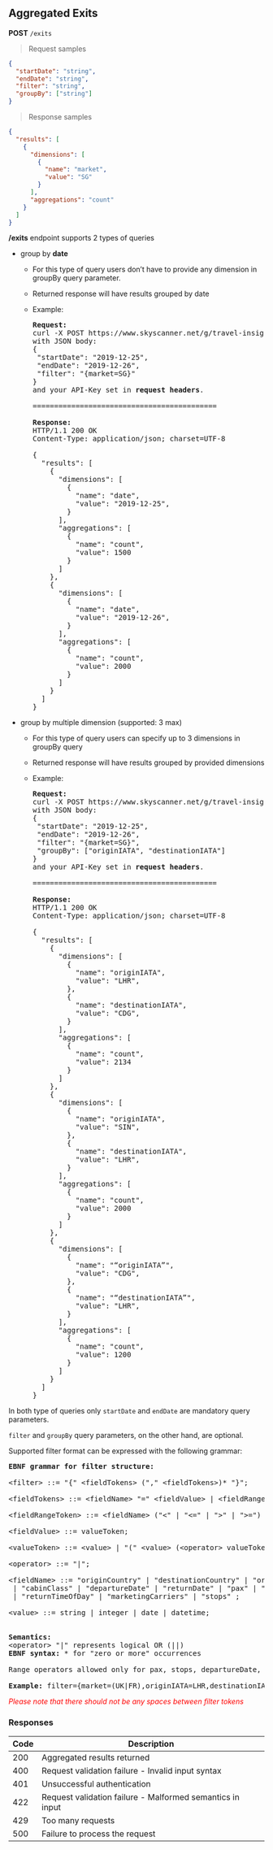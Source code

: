 ## Aggregated Exits

**POST** `/exits`

> Request samples

```json
{
  "startDate": "string",
  "endDate": "string",
  "filter": "string",
  "groupBy": ["string"]
}
```

> Response samples

```json
{
  "results": [
    {
      "dimensions": [
        {
          "name": "market",
          "value": "SG"
        }
      ],
      "aggregations": "count"
    }
  ]
}
```

**/exits** endpoint supports 2 types of queries

- group by **date**
  
  -	For this type of query users don’t have to provide any dimension in groupBy query parameter.
  
  - Returned response will have results grouped by date
  
  - Example: 

    <pre class="center-column-bullet"><strong>Request:</strong><br />curl -X POST https://www.skyscanner.net/g/travel-insight-api/api/aggregation/exits<br />with JSON body:<br />{<br /> "startDate": "2019-12-25",<br /> "endDate": "2019-12-26",<br /> "filter": "{market=SG}"<br />}<br />and your API-Key set in <strong>request headers</strong>.<br /><br />===========================================<br /><br /><strong>Response:<br /></strong>HTTP/1.1 200 OK<strong><br /></strong>Content-Type: application/json; charset=UTF-8<br /><br />{<br />  "results": [<br />    {<br />      "dimensions": [<br />        {<br />          "name": "date",<br />          "value": "2019-12-25",<br />        }<br />      ],<br />      "aggregations": [<br />        {<br />          "name": "count",<br />          "value": 1500<br />        }<br />      ]<br />    },<br />    {<br />      "dimensions": [<br />        {<br />          "name": "date",<br />          "value": "2019-12-26",<br />        }<br />      ],<br />      "aggregations": [<br />        {<br />          "name": "count",<br />          "value": 2000<br />        }<br />      ]<br />    }<br />  ]<br />}</pre>
  
- group by multiple dimension (supported: 3 max)
  
  -	For this type of query users can specify up to 3 dimensions in groupBy query
  
  - Returned response will have results grouped by provided dimensions
  
  - Example: 

    <pre class="center-column-bullet"><strong>Request:</strong><br />curl -X POST https://www.skyscanner.net/g/travel-insight-api/api/aggregation/exits<br />with JSON body:<br />{<br /> "startDate": "2019-12-25",<br /> "endDate": "2019-12-26",<br /> "filter": "{market=SG}",<br /> "groupBy": ["<span>originIATA</span>", "<span>destinationIATA</span>"]<br />}<br />and your API-Key set in <strong>request headers</strong>.<br /><br />===========================================<br /><br /><strong>Response:<br /></strong>HTTP/1.1 200 OK<strong><br /></strong>Content-Type: application/json; charset=UTF-8<br /><br />{<br />  "results": [<br />    {<br />      "dimensions": [<br />        {<br />          "name": "<span>originIATA</span>",<br />          "value": "LHR",<br />        },<br />        {<br />          "name": "<span>destinationIATA</span>",<br />          "value": "CDG",<br />        }<br />      ],<br />      "aggregations": [<br />        {<br />          "name": "count",<br />          "value": 2134<br />        }<br />      ]<br />    },<br />    {<br />      "dimensions": [<br />        {<br />          "name": "originIATA",<br />          "value": "SIN",<br />        },<br />        {<br />          "name": "destinationIATA",<br />          "value": "LHR",<br />        }<br />      ],<br />      "aggregations": [<br />        {<br />          "name": "count",<br />          "value": 2000<br />        }<br />      ]<br />    },<br />    {<br />      "dimensions": [<br />        {<br />          "name": "&ldquo;originIATA&rdquo;",<br />          "value": "CDG",<br />        },<br />        {<br />          "name": "&ldquo;destinationIATA&rdquo;",<br />          "value": "LHR",<br />        }<br />      ],<br />      "aggregations": [<br />        {<br />          "name": "count",<br />          "value": 1200<br />        }<br />      ]<br />    }<br />  ]<br />}</pre>

In both type of queries only `startDate` and `endDate` are mandatory query parameters.

`filter` and `groupBy` query parameters, on the other hand, are optional.

Supported filter format can be expressed with the following grammar:

<pre class="center-column"><strong>EBNF grammar for filter structure:</strong><br /><br />&lt;filter&gt; ::= "{" &lt;fieldTokens&gt; ("," &lt;fieldTokens&gt;)* "}";<br /><br />&lt;fieldTokens&gt; ::= &lt;fieldName&gt; "=" &lt;fieldValue&gt; | &lt;fieldRangeToken&gt;;<br /><br />&lt;fieldRangeToken&gt; ::= &lt;fieldName&gt; ("<" | "<=" | ">" | ">=") &lt;value&gt;;<br /><br />&lt;fieldValue&gt; ::= valueToken;<br /><br />&lt;valueToken&gt; ::= &lt;value&gt; | "(" &lt;value&gt; (&lt;operator&gt; valueToken)* ")"<br /><br />&lt;operator&gt; ::= "|";<br /><br />&lt;fieldName&gt; ::= "originCountry" | "<span>destinationCountry</span>" | "<span>originIATA</span>" | "<span>destinationIATA</span>" | "<span>market</span>" <br /> | "<span>cabinClass</span>" | "<span>departureDate</span>" | "<span>returnDate</span>" | "<span>pax</span>" | "<span>route</span>" | "<span>kind</span>" |  "<span>departureTimeOfDay"<br /></span> | "<span>returnTimeOfDay" | "marketingCarriers" | "stops" </span>;<br /><br />&lt;value&gt; ::= string | integer | date | datetime;<br /><br /><br /><strong>Semantics:<br /></strong>&lt;operator&gt; "|" represents logical OR (||)<strong><br />EBNF syntax:</strong> * for "zero or more" occurrences<br /><br />Range operators allowed only for pax, stops, departureDate, returnDate<br /><br /><strong>Example:</strong> filter={market=(UK|FR),<span>originIATA</span>=LHR,<span>destinationIATA</span>=(CDG|ORY),<span>pax</span>>1,<span>pax</span><=5}</pre>

<font color="red">*Please note that there should not be any spaces between filter tokens*</font>

### Responses

| Code | Description |
| ---- | ----------- |
| 200 | Aggregated results returned |
| 400 | Request validation failure -  Invalid input syntax |
| 401 | Unsuccessful authentication |
| 422 | Request validation failure - Malformed semantics in input |
| 429 | Too many requests |
| 500 | Failure to process the request |
